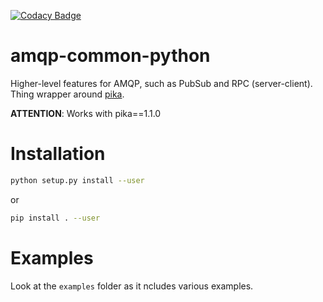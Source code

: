 [![Codacy Badge](https://api.codacy.com/project/badge/Grade/d0a18bbcbc964af0871f55608a3b5b20)](https://www.codacy.com?utm_source=github.com&amp;utm_medium=referral&amp;utm_content=robotics-4-all/amqp-common-python&amp;utm_campaign=Badge_Grade)

# amqp-common-python
Higher-level features for AMQP, such as PubSub and RPC (server-client).
Thing wrapper around [pika](https://pika.readthedocs.io/en/stable/).

**ATTENTION**: Works with pika==1.1.0

# Installation


```bash
python setup.py install --user
```

or

```bash
pip install . --user
```

# Examples

Look at the `examples` folder as it ncludes various examples.
